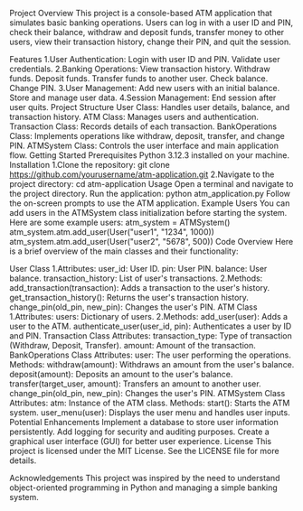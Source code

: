 
Project Overview
This project is a console-based ATM application that simulates basic banking operations. Users can log in with a user ID and PIN, check their balance, withdraw and deposit funds, transfer money to other users, view their transaction history, change their PIN, and quit the session.

Features
    1.User Authentication:
        Login with user ID and PIN.
        Validate user credentials.
    2.Banking Operations:
        View transaction history.
        Withdraw funds.
        Deposit funds.
        Transfer funds to another user.
        Check balance.
        Change PIN.
    3.User Management:
        Add new users with an initial balance.
        Store and manage user data.
    4.Session Management:
        End session after user quits.
Project Structure
        User Class: Handles user details, balance, and transaction history.
        ATM Class: Manages users and authentication.
        Transaction Class: Records details of each transaction.
        BankOperations Class: Implements operations like withdraw, deposit, transfer, and change PIN.
        ATMSystem Class: Controls the user interface and main application flow.
Getting Started
     Prerequisites
     Python 3.12.3 installed on your machine.
Installation
     1.Clone the repository:
         git clone https://github.com/yourusername/atm-application.git
     2.Navigate to the project directory:
         cd atm-application
Usage
     Open a terminal and navigate to the project directory.
     Run the application:
         python atm_application.py
Follow the on-screen prompts to use the ATM application.
Example Users
    You can add users in the ATMSystem class initialization before starting the system. Here are some example users:
         atm_system = ATMSystem()
         atm_system.atm.add_user(User("user1", "1234", 1000))
         atm_system.atm.add_user(User("user2", "5678", 500))
Code Overview
      Here is a brief overview of the main classes and their functionality:

User Class
    1.Attributes:
         user_id: User ID.
         pin: User PIN.
         balance: User balance.
         transaction_history: List of user's transactions.
    2.Methods:
         add_transaction(transaction): Adds a transaction to the user's history.
         get_transaction_history(): Returns the user's transaction history.
         change_pin(old_pin, new_pin): Changes the user's PIN.
ATM Class
    1.Attributes:
         users: Dictionary of users.
    2.Methods:
         add_user(user): Adds a user to the ATM.
         authenticate_user(user_id, pin): Authenticates a user by ID and PIN.
Transaction Class
    Attributes:
         transaction_type: Type of transaction (Withdraw, Deposit, Transfer).
         amount: Amount of the transaction.
BankOperations Class
    Attributes:
         user: The user performing the operations.
    Methods:
         withdraw(amount): Withdraws an amount from the user's balance.
         deposit(amount): Deposits an amount to the user's balance.
         transfer(target_user, amount): Transfers an amount to another user.
         change_pin(old_pin, new_pin): Changes the user's PIN.
ATMSystem Class
    Attributes:
        atm: Instance of the ATM class.
    Methods:
        start(): Starts the ATM system.
        user_menu(user): Displays the user menu and handles user inputs.
Potential Enhancements
    Implement a database to store user information persistently.
    Add logging for security and auditing purposes.
    Create a graphical user interface (GUI) for better user experience.
License
    This project is licensed under the MIT License. See the LICENSE file for more details.

Acknowledgements
    This project was inspired by the need to understand object-oriented programming in Python and managing a simple banking system.
